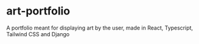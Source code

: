 # art-portfolio
A portfolio meant for displaying art by the user, made in React, Typescript, Tailwind CSS and Django
